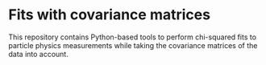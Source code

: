 # Fits with covariance matrices

This repository contains Python-based tools to perform chi-squared fits to
particle physics measurements while taking the covariance matrices of the data
into account.
